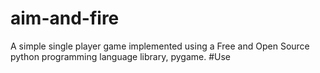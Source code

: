 # aim-and-fire
A simple single player game implemented using a Free and Open Source python programming language library, pygame.
#Use

